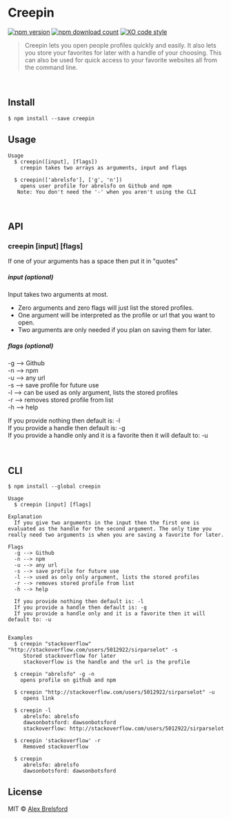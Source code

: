 # Creepin
[![npm version](https://img.shields.io/npm/v/creepin.svg)](https://www.npmjs.com/package/creepin)
[![npm download count](http://img.shields.io/npm/dm/creepin.svg?style=flat)](http://npmjs.org/creepin)
[![XO code style](https://img.shields.io/badge/code_style-XO-5ed9c7.svg)](https://github.com/sindresorhus/xo)

> Creepin lets you open people profiles quickly and easily. It also lets you store your favorites for later with a handle of your choosing. This can also be used for quick access to your favorite websites all from the command line.

<br>

## Install

```
$ npm install --save creepin
```


## Usage

```
Usage
  $ creepin([input], [flags])
    creepin takes two arrays as arguments, input and flags

  $ creepin(['abrelsfo'], ['g', 'n'])
    opens user profile for abrelsfo on Github and npm
   Note: You don't need the '-' when you aren't using the CLI

```

<br>

## API

### creepin [input] [flags]

 If one of your arguments has a space then put it in "quotes"

##### input (optional)

Input takes two arguments at most.
 * Zero arguments and zero flags will just list the stored profiles.
 * One argument will be interpreted as the profile or url that you want to open.
 * Two arguments are only needed if you plan on saving them for later.  


##### flags (optional)

-g --> Github<br>
-n --> npm<br>
-u --> any url<br>
-s --> save profile for future use<br>
-l --> can be used as only argument, lists the stored profiles<br>
-r --> removes stored profile from list<br>
-h --> help<br>

If you provide nothing then default is: -l<br>
If you provide a handle then default is: -g<br>
If you provide a handle only and it is a favorite then it will default to: -u

<br>

## CLI

```
$ npm install --global creepin
```

```
Usage
  $ creepin [input] [flags]

Explanation
  If you give two arguments in the input then the first one is evaluated as the handle for the second argument. The only time you really need two arguments is when you are saving a favorite for later.

Flags
  -g --> Github
  -n --> npm
  -u --> any url
  -s --> save profile for future use
  -l --> used as only only argument, lists the stored profiles
  -r --> removes stored profile from list
  -h --> help

  If you provide nothing then default is: -l
  If you provide a handle then default is: -g
  If you provide a handle only and it is a favorite then it will default to: -u


Examples
  $ creepin "stackoverflow" "http://stackoverflow.com/users/5012922/sirparselot" -s
     Stored stackoverflow for later
     stackoverflow is the handle and the url is the profile

  $ creepin "abrelsfo" -g -n
  	opens profile on github and npm

  $ creepin "http://stackoverflow.com/users/5012922/sirparselot" -u
     opens link

  $ creepin -l
     abrelsfo: abrelsfo
     dawsonbotsford: dawsonbotsford
     stackoverflow: http://stackoverflow.com/users/5012922/sirparselot

  $ creepin 'stackoverflow' -r
     Removed stackoverflow

  $ creepin
     abrelsfo: abrelsfo
     dawsonbotsford: dawsonbotsford
```

## License

MIT © [Alex Brelsford](abrelsfo.github.io)
